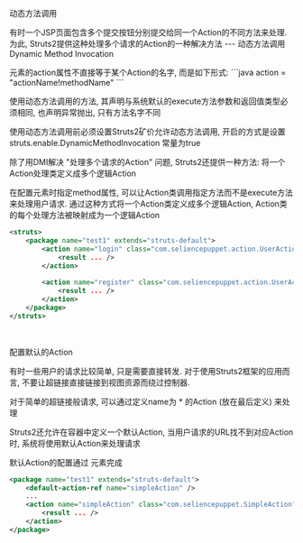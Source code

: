 动态方法调用

有时一个JSP页面包含多个提交按钮分别提交给同一个Action的不同方法来处理. 为此, Struts2提供这种处理多个请求的Action的一种解决方法 --- 动态方法调用Dynamic Method Invocation

<form>元素的action属性不直接等于某个Action的名字, 而是如下形式:
```java
action = "actionName!methodName"
```

使用动态方法调用的方法, 其声明与系统默认的execute方法参数和返回值类型必须相同, 也声明异常抛出, 只有方法名字不同

使用动态方法调用前必须设置Struts2矿价允许动态方法调用, 开启的方式是设置 struts.enable.DynamicMethodInvocation 常量为true


除了用DMI解决 "处理多个请求的Action" 问题, Struts2还提供一种方法: 将一个Action处理类定义成多个逻辑Action

在配置<action>元素时指定method属性, 可以让Action类调用指定方法而不是execute方法来处理用户请求. 通过这种方式将一个Action类定义成多个逻辑Action, Action类的每个处理方法被映射成为一个逻辑Action

```xml
<struts>
    <package name="test1" extends="struts-default">
        <action name="login" class="com.seliencepuppet.action.UserAction">
            <result ... />
        </action>
        
        <action name="register" class="com.seliencepuppet.action.UserAction" method="register">
            <result ... />
        </action>
    </package>
</struts>
```

<br>

配置默认的Action

有时一些用户的请求比较简单, 只是需要直接转发. 对于使用Struts2框架的应用而言, 不要让超链接直接链接到视图资源而绕过控制器.

对于简单的超链接般请求, 可以通过定义name为 * 的Action (放在最后定义) 来处理

Struts2还允许在容器中定义一个默认Action, 当用户请求的URL找不到对应Action时, 系统将使用默认Action来处理请求

默认Action的配置通过 <default-action-ref> 元素完成

```xml
<package name="test1" extends="struts-default">
    <default-action-ref name="simpleAction" />
    ...
    <action name="simpleAction" class="com.seliencepuppet.SimpleAction">
        <result ... />
    </action>
</package>
```
